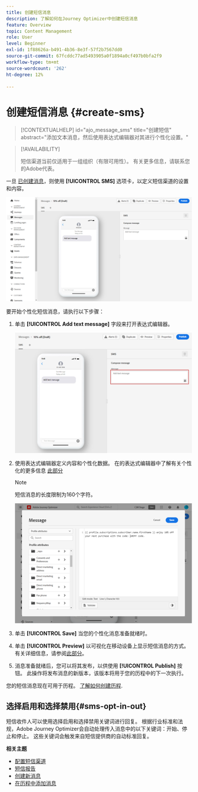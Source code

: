 ```yaml
---
title: 创建短信消息
description: 了解如何在Journey Optimizer中创建短信消息
feature: Overview
topic: Content Management
role: User
level: Beginner
exl-id: 1f88626a-b491-4b36-8e3f-57f2b7567dd0
source-git-commit: 67fcddc77ad5493905a0f1894a0cf497b0bfa2f9
workflow-type: tm+mt
source-wordcount: '262'
ht-degree: 12%

---
```


# 创建短信消息 {#create-sms}

>[!CONTEXTUALHELP]
>id="ajo_message_sms"
>title="创建短信"
>abstract="添加文本消息，然后使用表达式编辑器对其进行个性化设置。"

>[!AVAILABILITY]
>
>短信渠道当前仅适用于一组组织（有限可用性）。 有关更多信息，请联系您的Adobe代表。

一旦 [已创建消息](get-started-content.md)，则使用 **[!UICONTROL SMS]** 选项卡，以定义短信渠道的设置和内容。

![](assets/sms_1.png)

要开始个性化短信消息，请执行以下步骤：

1. 单击 **[!UICONTROL Add text message]** 字段来打开表达式编辑器。

   ![](assets/sms_3.png)

1. 使用表达式编辑器定义内容和个性化数据。 在的表达式编辑器中了解有关个性化的更多信息 [此部分](../personalization/personalize.md)

   >[!NOTE]
   >
   > 短信消息的长度限制为160个字符。

   ![](assets/sms_2.png)

1. 单击 **[!UICONTROL Save]** 当您的个性化消息准备就绪时。

1. 单击 **[!UICONTROL Preview]** 以可视化在移动设备上显示短信消息的方式。 有关详细信息，请参阅[此部分](../design/preview.md)。

1. 消息准备就绪后，您可以将其发布，以供使用 **[!UICONTROL Publish]** 按钮。 此操作将发布消息的新版本，该版本将用于您的历程中的下一次执行。

您的短信消息现在可用于历程。 [了解如何创建历程](../building-journeys/journey-gs.md).

## 选择启用和选择禁用{#sms-opt-in-out}

短信收件人可以使用选择启用和选择禁用关键词进行回复。 根据行业标准和法规，Adobe Journey Optimizer会自动处理传入消息中的以下关键词：开始、停止和停止。 这些关键词会触发来自短信提供商的自动标准回复。

**相关主题**

* [配置短信渠道](../configuration/sms-configuration.md)
* [短信报告](../reports/journey-global-report.md#sms-global)
* [创建新消息](get-started-content.md)
* [在历程中添加消息](../building-journeys/journeys-message.md)
